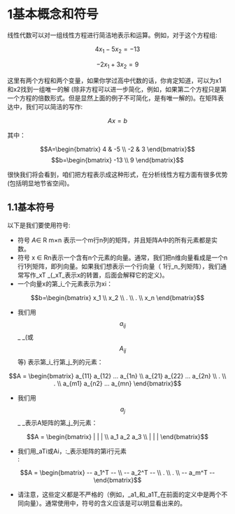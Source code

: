 # 1基本概念和符号

线性代数可以对一组线性方程进行简洁地表示和运算。例如，对于这个方程组:

$$4x_1 - 5x_2= -13$$

$$-2x_1 + 3x_2 = 9$$

这里有两个方程和两个变量，如果你学过高中代数的话，你肯定知道，可以为x1 和x2找到一组唯一的解 \(除非方程可以进一步简化，例如，如果第二个方程只是第一个方程的倍数形式。但是显然上面的例子不可简化，是有唯一解的\)。在矩阵表达中，我们可以简洁的写作:

$$Ax = b$$

其中：

$$A=\begin{bmatrix}
   4 & -5 \\
   -2 & 3
\end{bmatrix}$$             $$b=\begin{bmatrix}
   -13  \\
   9
\end{bmatrix}$$

很快我们将会看到，咱们把方程表示成这种形式，在分析线性方程方面有很多优势\(包括明显地节省空间\)。

## 1.1基本符号

以下是我们要使用符号:

* 符号
  _A_∈ R m×n
  表示一个m行n列的矩阵，并且矩阵A中的所有元素都是实数。
* 符号
  x ∈ Rn表示一个含有n个元素的向量。通常，我们把n维向量看成是一个n行1列矩阵，即列向量。如果我们想表示一个行向量（
  1行_n_列矩阵），我们通常写作_xT _\(_xT_表示x的转置，后面会解释它的定义\)。
* 一个向量x的第_i_个元素表示为xi：

$$b=\begin{bmatrix}
   x_1  \\
   x_2  \\
     . \\
     . \\
   x_n
\end{bmatrix}$$

* 我们用$$a_{ij}$$_ _\(或$$A_{ij}$$等\) 表示第_i_行第_j_列的元素：

$$A = \begin{bmatrix}
   a_{11} a_{12} ... a_{1n}  \\
   a_{21} a_{22} ... a_{2n}  \\
     . \\
     . \\
   a_{m1} a_{n2} ... a_{mn}
\end{bmatrix}$$

* 我们用$$a_j$$_ _表示A矩阵的第_j_列元素：

$$A = \begin{bmatrix}
  |    |   | \\
  a_1 a_2 a_3 \\
   |   |   |
\end{bmatrix}$$

* 我们用_aTi或Ai，:_表示矩阵的第i行元素  
  :

$$A = \begin{bmatrix}
  -- a_1^T -- \\
  -- a_2^T -- \\
     . \\
     . \\
   -- a_m^T --
\end{bmatrix}$$

* 请注意，这些定义都是不严格的（例如，_a1_和_a1T_在前面的定义中是两个不同向量）。通常使用中，符号的含义应该是可以明显看出来的。



